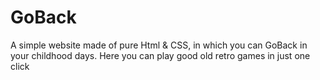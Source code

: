 # GoBack
A simple website made of pure Html &amp; CSS, in which you can GoBack in your childhood days. Here you can play good old retro games in just one click
